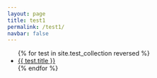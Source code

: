 ```yaml
---
layout: page
title: test1
permalink: /test1/
navbar: false
---
```


<ul>
  {% for test in site.test_collection reversed %}
    <li><a href="{{ test.url }}">{{ test.title }}</a></li>
  {% endfor %}
</ul>